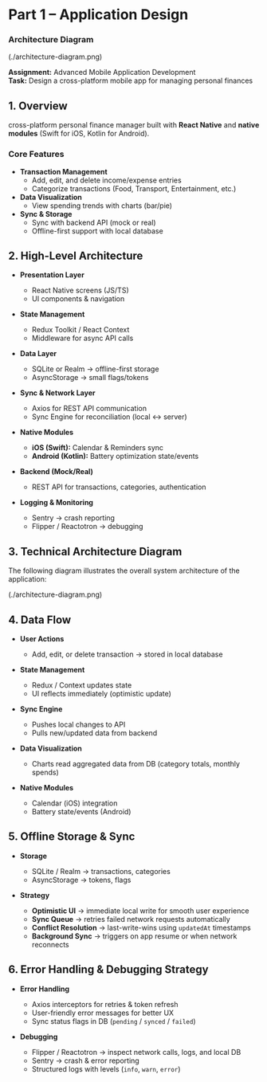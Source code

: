 # Part 1 – Application Design

### Architecture Diagram
(./architecture-diagram.png)

**Assignment:** Advanced Mobile Application Development  
**Task:** Design a cross-platform mobile app for managing personal finances  

## 1. Overview
cross-platform personal finance manager built with **React Native** and **native modules** (Swift for iOS, Kotlin for Android).  

### Core Features
- **Transaction Management**
  - Add, edit, and delete income/expense entries
  - Categorize transactions (Food, Transport, Entertainment, etc.)
- **Data Visualization**
  - View spending trends with charts (bar/pie)
- **Sync & Storage**
  - Sync with backend API (mock or real)
  - Offline-first support with local database

## 2. High-Level Architecture

- **Presentation Layer**
  - React Native screens (JS/TS)
  - UI components & navigation

- **State Management**
  - Redux Toolkit / React Context
  - Middleware for async API calls

- **Data Layer**
  - SQLite or Realm → offline-first storage
  - AsyncStorage → small flags/tokens

- **Sync & Network Layer**
  - Axios for REST API communication
  - Sync Engine for reconciliation (local ↔ server)

- **Native Modules**
  - **iOS (Swift):** Calendar & Reminders sync
  - **Android (Kotlin):** Battery optimization state/events

- **Backend (Mock/Real)**
  - REST API for transactions, categories, authentication

- **Logging & Monitoring**
  - Sentry → crash reporting
  - Flipper / Reactotron → debugging


## 3. Technical Architecture Diagram

The following diagram illustrates the overall system architecture of the application:  

(./architecture-diagram.png)


## 4. Data Flow

- **User Actions**
  - Add, edit, or delete transaction → stored in local database

- **State Management**
  - Redux / Context updates state
  - UI reflects immediately (optimistic update)

- **Sync Engine**
  - Pushes local changes to API
  - Pulls new/updated data from backend

- **Data Visualization**
  - Charts read aggregated data from DB (category totals, monthly spends)

- **Native Modules**
  - Calendar (iOS) integration
  - Battery state/events (Android)

## 5. Offline Storage & Sync

- **Storage**
  - SQLite / Realm → transactions, categories
  - AsyncStorage → tokens, flags

- **Strategy**
  - **Optimistic UI** → immediate local write for smooth user experience
  - **Sync Queue** → retries failed network requests automatically
  - **Conflict Resolution** → last-write-wins using `updatedAt` timestamps
  - **Background Sync** → triggers on app resume or when network reconnects


## 6. Error Handling & Debugging Strategy

- **Error Handling**
  - Axios interceptors for retries & token refresh
  - User-friendly error messages for better UX
  - Sync status flags in DB (`pending` / `synced` / `failed`)

- **Debugging**
  - Flipper / Reactotron → inspect network calls, logs, and local DB
  - Sentry → crash & error reporting
  - Structured logs with levels (`info`, `warn`, `error`)


